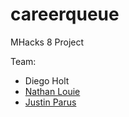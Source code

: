 # careerqueue
MHacks 8 Project

Team:
- Diego Holt
- [Nathan Louie](http://nathanlouie.com)
- [Justin Parus](http://jparus.com)

